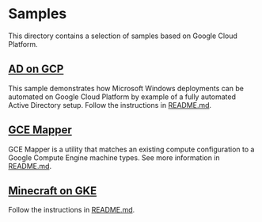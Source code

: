 # Samples #

This directory contains a selection of samples based on Google Cloud Platform.

## [AD on GCP](ad-on-gcp/) ##

This sample demonstrates how Microsoft Windows deployments can be automated on Google Cloud Platform by example of a fully automated Active Directory setup. Follow the instructions in [README.md](ad-on-gcp/README.md).

## [GCE Mapper](gce-mapper/) ##

GCE Mapper is a utility that matches an existing compute configuration to a Google Compute Engine machine types. See more information in [README.md](gce-mapper/README.md).

## [Minecraft on GKE](minecraft-on-gke/) ##

Follow the instructions in [README.md](minecraft-on-gke/README.md).
